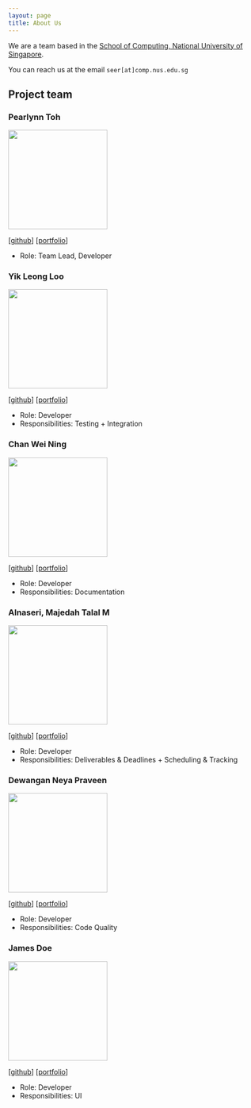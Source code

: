 ```yaml
---
layout: page
title: About Us
---
```


We are a team based in the [School of Computing, National University of Singapore](http://www.comp.nus.edu.sg).

You can reach us at the email `seer[at]comp.nus.edu.sg`

## Project team


### Pearlynn Toh

<img src="images/pearlynnt.png" width="200px">

[[github](https://github.com/PearlynnT)]
[[portfolio](team/pearlynnt.md)]

* Role: Team Lead, Developer

### Yik Leong Loo

<img src="images/bearypop.png" width="200px">

[[github](https://github.com/Bearypop)]
[[portfolio](team/bearypop.md)]

* Role: Developer
* Responsibilities: Testing + Integration


### Chan Wei Ning

<img src="images/wnchan.png" width="200px">

[[github](https://github.com/wnchan)]
[[portfolio](team/wnchan.md)]

* Role: Developer
* Responsibilities: Documentation

### Alnaseri, Majedah Talal M

<img src="images/maj0-0.png" width="200px">

[[github](https://github.com/maj0-0)]
[[portfolio](team/maj0-0.md)]

* Role: Developer
* Responsibilities: Deliverables & Deadlines + Scheduling & Tracking

### Dewangan Neya Praveen

<img src="images/neyapraveen.png" width="200px">

[[github](http://github.com/neyapraveen)]
[[portfolio](team/neyapraveen.md)]

* Role: Developer
* Responsibilities: Code Quality

### James Doe

<img src="images/johndoe.png" width="200px">

[[github](http://github.com/johndoe)]
[[portfolio](team/johndoe.md)]

* Role: Developer
* Responsibilities: UI
